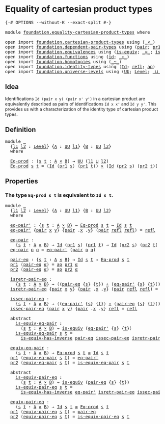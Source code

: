 # Equality of cartesian product types

<pre class="Agda"><a id="48" class="Symbol">{-#</a> <a id="52" class="Keyword">OPTIONS</a> <a id="60" class="Pragma">--without-K</a> <a id="72" class="Pragma">--exact-split</a> <a id="86" class="Symbol">#-}</a>

<a id="91" class="Keyword">module</a> <a id="98" href="foundation.equality-cartesian-product-types.html" class="Module">foundation.equality-cartesian-product-types</a> <a id="142" class="Keyword">where</a>

<a id="149" class="Keyword">open</a> <a id="154" class="Keyword">import</a> <a id="161" href="foundation.cartesian-product-types.html" class="Module">foundation.cartesian-product-types</a> <a id="196" class="Keyword">using</a> <a id="202" class="Symbol">(</a><a id="203" href="foundation-core.cartesian-product-types.html#577" class="Function Operator">_×_</a><a id="206" class="Symbol">)</a>
<a id="208" class="Keyword">open</a> <a id="213" class="Keyword">import</a> <a id="220" href="foundation.dependent-pair-types.html" class="Module">foundation.dependent-pair-types</a> <a id="252" class="Keyword">using</a> <a id="258" class="Symbol">(</a><a id="259" href="foundation-core.dependent-pair-types.html#575" class="InductiveConstructor">pair</a><a id="263" class="Symbol">;</a> <a id="265" href="foundation-core.dependent-pair-types.html#592" class="Field">pr1</a><a id="268" class="Symbol">;</a> <a id="270" href="foundation-core.dependent-pair-types.html#604" class="Field">pr2</a><a id="273" class="Symbol">)</a>
<a id="275" class="Keyword">open</a> <a id="280" class="Keyword">import</a> <a id="287" href="foundation.equivalences.html" class="Module">foundation.equivalences</a> <a id="311" class="Keyword">using</a> <a id="317" class="Symbol">(</a><a id="318" href="foundation-core.equivalences.html#1542" class="Function">is-equiv</a><a id="326" class="Symbol">;</a> <a id="328" href="foundation-core.equivalences.html#1607" class="Function Operator">_≃_</a><a id="331" class="Symbol">;</a> <a id="333" href="foundation-core.equivalences.html#2999" class="Function">is-equiv-has-inverse</a><a id="353" class="Symbol">)</a>
<a id="355" class="Keyword">open</a> <a id="360" class="Keyword">import</a> <a id="367" href="foundation.functions.html" class="Module">foundation.functions</a> <a id="388" class="Keyword">using</a> <a id="394" class="Symbol">(</a><a id="395" href="foundation-core.functions.html#309" class="Function">id</a><a id="397" class="Symbol">;</a> <a id="399" href="foundation-core.functions.html#407" class="Function Operator">_∘_</a><a id="402" class="Symbol">)</a>
<a id="404" class="Keyword">open</a> <a id="409" class="Keyword">import</a> <a id="416" href="foundation.homotopies.html" class="Module">foundation.homotopies</a> <a id="438" class="Keyword">using</a> <a id="444" class="Symbol">(</a><a id="445" href="foundation-core.homotopies.html#545" class="Function Operator">_~_</a><a id="448" class="Symbol">)</a>
<a id="450" class="Keyword">open</a> <a id="455" class="Keyword">import</a> <a id="462" href="foundation.identity-types.html" class="Module">foundation.identity-types</a> <a id="488" class="Keyword">using</a> <a id="494" class="Symbol">(</a><a id="495" href="foundation-core.identity-types.html#641" class="Datatype">Id</a><a id="497" class="Symbol">;</a> <a id="499" href="foundation-core.identity-types.html#694" class="InductiveConstructor">refl</a><a id="503" class="Symbol">;</a> <a id="505" href="foundation-core.identity-types.html#2853" class="Function">ap</a><a id="507" class="Symbol">)</a>
<a id="509" class="Keyword">open</a> <a id="514" class="Keyword">import</a> <a id="521" href="foundation.universe-levels.html" class="Module">foundation.universe-levels</a> <a id="548" class="Keyword">using</a> <a id="554" class="Symbol">(</a><a id="555" href="foundation-core.universe-levels.html#222" class="Primitive">UU</a><a id="557" class="Symbol">;</a> <a id="559" href="Agda.Primitive.html#597" class="Postulate">Level</a><a id="564" class="Symbol">;</a> <a id="566" href="Agda.Primitive.html#810" class="Primitive Operator">_⊔_</a><a id="569" class="Symbol">)</a>
</pre>
## Idea

Identifications `Id (pair x y) (pair x' y')` in a cartesian product are equivalently described as pairs of identifications `Id x x'` and `Id y y'`. This provides us with a characterization of the identity type of cartesian product types.

## Definition

<pre class="Agda"><a id="847" class="Keyword">module</a> <a id="854" href="foundation.equality-cartesian-product-types.html#854" class="Module">_</a>
  <a id="858" class="Symbol">{</a><a id="859" href="foundation.equality-cartesian-product-types.html#859" class="Bound">l1</a> <a id="862" href="foundation.equality-cartesian-product-types.html#862" class="Bound">l2</a> <a id="865" class="Symbol">:</a> <a id="867" href="Agda.Primitive.html#597" class="Postulate">Level</a><a id="872" class="Symbol">}</a> <a id="874" class="Symbol">{</a><a id="875" href="foundation.equality-cartesian-product-types.html#875" class="Bound">A</a> <a id="877" class="Symbol">:</a> <a id="879" href="foundation-core.universe-levels.html#222" class="Primitive">UU</a> <a id="882" href="foundation.equality-cartesian-product-types.html#859" class="Bound">l1</a><a id="884" class="Symbol">}</a> <a id="886" class="Symbol">{</a><a id="887" href="foundation.equality-cartesian-product-types.html#887" class="Bound">B</a> <a id="889" class="Symbol">:</a> <a id="891" href="foundation-core.universe-levels.html#222" class="Primitive">UU</a> <a id="894" href="foundation.equality-cartesian-product-types.html#862" class="Bound">l2</a><a id="896" class="Symbol">}</a>
  <a id="900" class="Keyword">where</a>
  
  <a id="911" href="foundation.equality-cartesian-product-types.html#911" class="Function">Eq-prod</a> <a id="919" class="Symbol">:</a> <a id="921" class="Symbol">(</a><a id="922" href="foundation.equality-cartesian-product-types.html#922" class="Bound">s</a> <a id="924" href="foundation.equality-cartesian-product-types.html#924" class="Bound">t</a> <a id="926" class="Symbol">:</a> <a id="928" href="foundation.equality-cartesian-product-types.html#875" class="Bound">A</a> <a id="930" href="foundation-core.cartesian-product-types.html#577" class="Function Operator">×</a> <a id="932" href="foundation.equality-cartesian-product-types.html#887" class="Bound">B</a><a id="933" class="Symbol">)</a> <a id="935" class="Symbol">→</a> <a id="937" href="foundation-core.universe-levels.html#222" class="Primitive">UU</a> <a id="940" class="Symbol">(</a><a id="941" href="foundation.equality-cartesian-product-types.html#859" class="Bound">l1</a> <a id="944" href="Agda.Primitive.html#810" class="Primitive Operator">⊔</a> <a id="946" href="foundation.equality-cartesian-product-types.html#862" class="Bound">l2</a><a id="948" class="Symbol">)</a>
  <a id="952" href="foundation.equality-cartesian-product-types.html#911" class="Function">Eq-prod</a> <a id="960" href="foundation.equality-cartesian-product-types.html#960" class="Bound">s</a> <a id="962" href="foundation.equality-cartesian-product-types.html#962" class="Bound">t</a> <a id="964" class="Symbol">=</a> <a id="966" class="Symbol">(</a><a id="967" href="foundation-core.identity-types.html#641" class="Datatype">Id</a> <a id="970" class="Symbol">(</a><a id="971" href="foundation-core.dependent-pair-types.html#592" class="Field">pr1</a> <a id="975" href="foundation.equality-cartesian-product-types.html#960" class="Bound">s</a><a id="976" class="Symbol">)</a> <a id="978" class="Symbol">(</a><a id="979" href="foundation-core.dependent-pair-types.html#592" class="Field">pr1</a> <a id="983" href="foundation.equality-cartesian-product-types.html#962" class="Bound">t</a><a id="984" class="Symbol">))</a> <a id="987" href="foundation-core.cartesian-product-types.html#577" class="Function Operator">×</a> <a id="989" class="Symbol">(</a><a id="990" href="foundation-core.identity-types.html#641" class="Datatype">Id</a> <a id="993" class="Symbol">(</a><a id="994" href="foundation-core.dependent-pair-types.html#604" class="Field">pr2</a> <a id="998" href="foundation.equality-cartesian-product-types.html#960" class="Bound">s</a><a id="999" class="Symbol">)</a> <a id="1001" class="Symbol">(</a><a id="1002" href="foundation-core.dependent-pair-types.html#604" class="Field">pr2</a> <a id="1006" href="foundation.equality-cartesian-product-types.html#962" class="Bound">t</a><a id="1007" class="Symbol">))</a>
</pre>
## Properties

### The type `Eq-prod s t` is equivalent to `Id s t`.

<pre class="Agda"><a id="1093" class="Keyword">module</a> <a id="1100" href="foundation.equality-cartesian-product-types.html#1100" class="Module">_</a>
  <a id="1104" class="Symbol">{</a><a id="1105" href="foundation.equality-cartesian-product-types.html#1105" class="Bound">l1</a> <a id="1108" href="foundation.equality-cartesian-product-types.html#1108" class="Bound">l2</a> <a id="1111" class="Symbol">:</a> <a id="1113" href="Agda.Primitive.html#597" class="Postulate">Level</a><a id="1118" class="Symbol">}</a> <a id="1120" class="Symbol">{</a><a id="1121" href="foundation.equality-cartesian-product-types.html#1121" class="Bound">A</a> <a id="1123" class="Symbol">:</a> <a id="1125" href="foundation-core.universe-levels.html#222" class="Primitive">UU</a> <a id="1128" href="foundation.equality-cartesian-product-types.html#1105" class="Bound">l1</a><a id="1130" class="Symbol">}</a> <a id="1132" class="Symbol">{</a><a id="1133" href="foundation.equality-cartesian-product-types.html#1133" class="Bound">B</a> <a id="1135" class="Symbol">:</a> <a id="1137" href="foundation-core.universe-levels.html#222" class="Primitive">UU</a> <a id="1140" href="foundation.equality-cartesian-product-types.html#1108" class="Bound">l2</a><a id="1142" class="Symbol">}</a>
  <a id="1146" class="Keyword">where</a>
  
  <a id="1157" href="foundation.equality-cartesian-product-types.html#1157" class="Function">eq-pair&#39;</a> <a id="1166" class="Symbol">:</a> <a id="1168" class="Symbol">{</a><a id="1169" href="foundation.equality-cartesian-product-types.html#1169" class="Bound">s</a> <a id="1171" href="foundation.equality-cartesian-product-types.html#1171" class="Bound">t</a> <a id="1173" class="Symbol">:</a> <a id="1175" href="foundation.equality-cartesian-product-types.html#1121" class="Bound">A</a> <a id="1177" href="foundation-core.cartesian-product-types.html#577" class="Function Operator">×</a> <a id="1179" href="foundation.equality-cartesian-product-types.html#1133" class="Bound">B</a><a id="1180" class="Symbol">}</a> <a id="1182" class="Symbol">→</a> <a id="1184" href="foundation.equality-cartesian-product-types.html#911" class="Function">Eq-prod</a> <a id="1192" href="foundation.equality-cartesian-product-types.html#1169" class="Bound">s</a> <a id="1194" href="foundation.equality-cartesian-product-types.html#1171" class="Bound">t</a> <a id="1196" class="Symbol">→</a> <a id="1198" href="foundation-core.identity-types.html#641" class="Datatype">Id</a> <a id="1201" href="foundation.equality-cartesian-product-types.html#1169" class="Bound">s</a> <a id="1203" href="foundation.equality-cartesian-product-types.html#1171" class="Bound">t</a>
  <a id="1207" href="foundation.equality-cartesian-product-types.html#1157" class="Function">eq-pair&#39;</a> <a id="1216" class="Symbol">{</a><a id="1217" href="foundation-core.dependent-pair-types.html#575" class="InductiveConstructor">pair</a> <a id="1222" href="foundation.equality-cartesian-product-types.html#1222" class="Bound">x</a> <a id="1224" href="foundation.equality-cartesian-product-types.html#1224" class="Bound">y</a><a id="1225" class="Symbol">}</a> <a id="1227" class="Symbol">{</a><a id="1228" href="foundation-core.dependent-pair-types.html#575" class="InductiveConstructor">pair</a> <a id="1233" class="DottedPattern Symbol">.</a><a id="1234" href="foundation.equality-cartesian-product-types.html#1222" class="DottedPattern Bound">x</a> <a id="1236" class="DottedPattern Symbol">.</a><a id="1237" href="foundation.equality-cartesian-product-types.html#1224" class="DottedPattern Bound">y</a><a id="1238" class="Symbol">}</a> <a id="1240" class="Symbol">(</a><a id="1241" href="foundation-core.dependent-pair-types.html#575" class="InductiveConstructor">pair</a> <a id="1246" href="foundation-core.identity-types.html#694" class="InductiveConstructor">refl</a> <a id="1251" href="foundation-core.identity-types.html#694" class="InductiveConstructor">refl</a><a id="1255" class="Symbol">)</a> <a id="1257" class="Symbol">=</a> <a id="1259" href="foundation-core.identity-types.html#694" class="InductiveConstructor">refl</a>

  <a id="1267" href="foundation.equality-cartesian-product-types.html#1267" class="Function">eq-pair</a> <a id="1275" class="Symbol">:</a>
    <a id="1281" class="Symbol">{</a><a id="1282" href="foundation.equality-cartesian-product-types.html#1282" class="Bound">s</a> <a id="1284" href="foundation.equality-cartesian-product-types.html#1284" class="Bound">t</a> <a id="1286" class="Symbol">:</a> <a id="1288" href="foundation.equality-cartesian-product-types.html#1121" class="Bound">A</a> <a id="1290" href="foundation-core.cartesian-product-types.html#577" class="Function Operator">×</a> <a id="1292" href="foundation.equality-cartesian-product-types.html#1133" class="Bound">B</a><a id="1293" class="Symbol">}</a> <a id="1295" class="Symbol">→</a> <a id="1297" href="foundation-core.identity-types.html#641" class="Datatype">Id</a> <a id="1300" class="Symbol">(</a><a id="1301" href="foundation-core.dependent-pair-types.html#592" class="Field">pr1</a> <a id="1305" href="foundation.equality-cartesian-product-types.html#1282" class="Bound">s</a><a id="1306" class="Symbol">)</a> <a id="1308" class="Symbol">(</a><a id="1309" href="foundation-core.dependent-pair-types.html#592" class="Field">pr1</a> <a id="1313" href="foundation.equality-cartesian-product-types.html#1284" class="Bound">t</a><a id="1314" class="Symbol">)</a> <a id="1316" class="Symbol">→</a> <a id="1318" href="foundation-core.identity-types.html#641" class="Datatype">Id</a> <a id="1321" class="Symbol">(</a><a id="1322" href="foundation-core.dependent-pair-types.html#604" class="Field">pr2</a> <a id="1326" href="foundation.equality-cartesian-product-types.html#1282" class="Bound">s</a><a id="1327" class="Symbol">)</a> <a id="1329" class="Symbol">(</a><a id="1330" href="foundation-core.dependent-pair-types.html#604" class="Field">pr2</a> <a id="1334" href="foundation.equality-cartesian-product-types.html#1284" class="Bound">t</a><a id="1335" class="Symbol">)</a> <a id="1337" class="Symbol">→</a> <a id="1339" href="foundation-core.identity-types.html#641" class="Datatype">Id</a> <a id="1342" href="foundation.equality-cartesian-product-types.html#1282" class="Bound">s</a> <a id="1344" href="foundation.equality-cartesian-product-types.html#1284" class="Bound">t</a>
  <a id="1348" href="foundation.equality-cartesian-product-types.html#1267" class="Function">eq-pair</a> <a id="1356" href="foundation.equality-cartesian-product-types.html#1356" class="Bound">p</a> <a id="1358" href="foundation.equality-cartesian-product-types.html#1358" class="Bound">q</a> <a id="1360" class="Symbol">=</a> <a id="1362" href="foundation.equality-cartesian-product-types.html#1157" class="Function">eq-pair&#39;</a> <a id="1371" class="Symbol">(</a><a id="1372" href="foundation-core.dependent-pair-types.html#575" class="InductiveConstructor">pair</a> <a id="1377" href="foundation.equality-cartesian-product-types.html#1356" class="Bound">p</a> <a id="1379" href="foundation.equality-cartesian-product-types.html#1358" class="Bound">q</a><a id="1380" class="Symbol">)</a>

  <a id="1385" href="foundation.equality-cartesian-product-types.html#1385" class="Function">pair-eq</a> <a id="1393" class="Symbol">:</a> <a id="1395" class="Symbol">{</a><a id="1396" href="foundation.equality-cartesian-product-types.html#1396" class="Bound">s</a> <a id="1398" href="foundation.equality-cartesian-product-types.html#1398" class="Bound">t</a> <a id="1400" class="Symbol">:</a> <a id="1402" href="foundation.equality-cartesian-product-types.html#1121" class="Bound">A</a> <a id="1404" href="foundation-core.cartesian-product-types.html#577" class="Function Operator">×</a> <a id="1406" href="foundation.equality-cartesian-product-types.html#1133" class="Bound">B</a><a id="1407" class="Symbol">}</a> <a id="1409" class="Symbol">→</a> <a id="1411" href="foundation-core.identity-types.html#641" class="Datatype">Id</a> <a id="1414" href="foundation.equality-cartesian-product-types.html#1396" class="Bound">s</a> <a id="1416" href="foundation.equality-cartesian-product-types.html#1398" class="Bound">t</a> <a id="1418" class="Symbol">→</a> <a id="1420" href="foundation.equality-cartesian-product-types.html#911" class="Function">Eq-prod</a> <a id="1428" href="foundation.equality-cartesian-product-types.html#1396" class="Bound">s</a> <a id="1430" href="foundation.equality-cartesian-product-types.html#1398" class="Bound">t</a>
  <a id="1434" href="foundation-core.dependent-pair-types.html#592" class="Field">pr1</a> <a id="1438" class="Symbol">(</a><a id="1439" href="foundation.equality-cartesian-product-types.html#1385" class="Function">pair-eq</a> <a id="1447" href="foundation.equality-cartesian-product-types.html#1447" class="Bound">α</a><a id="1448" class="Symbol">)</a> <a id="1450" class="Symbol">=</a> <a id="1452" href="foundation-core.identity-types.html#2853" class="Function">ap</a> <a id="1455" href="foundation-core.dependent-pair-types.html#592" class="Field">pr1</a> <a id="1459" href="foundation.equality-cartesian-product-types.html#1447" class="Bound">α</a>
  <a id="1463" href="foundation-core.dependent-pair-types.html#604" class="Field">pr2</a> <a id="1467" class="Symbol">(</a><a id="1468" href="foundation.equality-cartesian-product-types.html#1385" class="Function">pair-eq</a> <a id="1476" href="foundation.equality-cartesian-product-types.html#1476" class="Bound">α</a><a id="1477" class="Symbol">)</a> <a id="1479" class="Symbol">=</a> <a id="1481" href="foundation-core.identity-types.html#2853" class="Function">ap</a> <a id="1484" href="foundation-core.dependent-pair-types.html#604" class="Field">pr2</a> <a id="1488" href="foundation.equality-cartesian-product-types.html#1476" class="Bound">α</a>

  <a id="1493" href="foundation.equality-cartesian-product-types.html#1493" class="Function">isretr-pair-eq</a> <a id="1508" class="Symbol">:</a>
    <a id="1514" class="Symbol">{</a><a id="1515" href="foundation.equality-cartesian-product-types.html#1515" class="Bound">s</a> <a id="1517" href="foundation.equality-cartesian-product-types.html#1517" class="Bound">t</a> <a id="1519" class="Symbol">:</a> <a id="1521" href="foundation.equality-cartesian-product-types.html#1121" class="Bound">A</a> <a id="1523" href="foundation-core.cartesian-product-types.html#577" class="Function Operator">×</a> <a id="1525" href="foundation.equality-cartesian-product-types.html#1133" class="Bound">B</a><a id="1526" class="Symbol">}</a> <a id="1528" class="Symbol">→</a> <a id="1530" class="Symbol">((</a><a id="1532" href="foundation.equality-cartesian-product-types.html#1385" class="Function">pair-eq</a> <a id="1540" class="Symbol">{</a><a id="1541" href="foundation.equality-cartesian-product-types.html#1515" class="Bound">s</a><a id="1542" class="Symbol">}</a> <a id="1544" class="Symbol">{</a><a id="1545" href="foundation.equality-cartesian-product-types.html#1517" class="Bound">t</a><a id="1546" class="Symbol">})</a> <a id="1549" href="foundation-core.functions.html#407" class="Function Operator">∘</a> <a id="1551" class="Symbol">(</a><a id="1552" href="foundation.equality-cartesian-product-types.html#1157" class="Function">eq-pair&#39;</a> <a id="1561" class="Symbol">{</a><a id="1562" href="foundation.equality-cartesian-product-types.html#1515" class="Bound">s</a><a id="1563" class="Symbol">}</a> <a id="1565" class="Symbol">{</a><a id="1566" href="foundation.equality-cartesian-product-types.html#1517" class="Bound">t</a><a id="1567" class="Symbol">}))</a> <a id="1571" href="foundation-core.homotopies.html#545" class="Function Operator">~</a> <a id="1573" href="foundation-core.functions.html#309" class="Function">id</a>
  <a id="1578" href="foundation.equality-cartesian-product-types.html#1493" class="Function">isretr-pair-eq</a> <a id="1593" class="Symbol">{</a><a id="1594" href="foundation-core.dependent-pair-types.html#575" class="InductiveConstructor">pair</a> <a id="1599" href="foundation.equality-cartesian-product-types.html#1599" class="Bound">x</a> <a id="1601" href="foundation.equality-cartesian-product-types.html#1601" class="Bound">y</a><a id="1602" class="Symbol">}</a> <a id="1604" class="Symbol">{</a><a id="1605" href="foundation-core.dependent-pair-types.html#575" class="InductiveConstructor">pair</a> <a id="1610" class="DottedPattern Symbol">.</a><a id="1611" href="foundation.equality-cartesian-product-types.html#1599" class="DottedPattern Bound">x</a> <a id="1613" class="DottedPattern Symbol">.</a><a id="1614" href="foundation.equality-cartesian-product-types.html#1601" class="DottedPattern Bound">y</a><a id="1615" class="Symbol">}</a> <a id="1617" class="Symbol">(</a><a id="1618" href="foundation-core.dependent-pair-types.html#575" class="InductiveConstructor">pair</a> <a id="1623" href="foundation-core.identity-types.html#694" class="InductiveConstructor">refl</a> <a id="1628" href="foundation-core.identity-types.html#694" class="InductiveConstructor">refl</a><a id="1632" class="Symbol">)</a> <a id="1634" class="Symbol">=</a> <a id="1636" href="foundation-core.identity-types.html#694" class="InductiveConstructor">refl</a>

  <a id="1644" href="foundation.equality-cartesian-product-types.html#1644" class="Function">issec-pair-eq</a> <a id="1658" class="Symbol">:</a>
    <a id="1664" class="Symbol">{</a><a id="1665" href="foundation.equality-cartesian-product-types.html#1665" class="Bound">s</a> <a id="1667" href="foundation.equality-cartesian-product-types.html#1667" class="Bound">t</a> <a id="1669" class="Symbol">:</a> <a id="1671" href="foundation.equality-cartesian-product-types.html#1121" class="Bound">A</a> <a id="1673" href="foundation-core.cartesian-product-types.html#577" class="Function Operator">×</a> <a id="1675" href="foundation.equality-cartesian-product-types.html#1133" class="Bound">B</a><a id="1676" class="Symbol">}</a> <a id="1678" class="Symbol">→</a> <a id="1680" class="Symbol">((</a><a id="1682" href="foundation.equality-cartesian-product-types.html#1157" class="Function">eq-pair&#39;</a> <a id="1691" class="Symbol">{</a><a id="1692" href="foundation.equality-cartesian-product-types.html#1665" class="Bound">s</a><a id="1693" class="Symbol">}</a> <a id="1695" class="Symbol">{</a><a id="1696" href="foundation.equality-cartesian-product-types.html#1667" class="Bound">t</a><a id="1697" class="Symbol">})</a> <a id="1700" href="foundation-core.functions.html#407" class="Function Operator">∘</a> <a id="1702" class="Symbol">(</a><a id="1703" href="foundation.equality-cartesian-product-types.html#1385" class="Function">pair-eq</a> <a id="1711" class="Symbol">{</a><a id="1712" href="foundation.equality-cartesian-product-types.html#1665" class="Bound">s</a><a id="1713" class="Symbol">}</a> <a id="1715" class="Symbol">{</a><a id="1716" href="foundation.equality-cartesian-product-types.html#1667" class="Bound">t</a><a id="1717" class="Symbol">}))</a> <a id="1721" href="foundation-core.homotopies.html#545" class="Function Operator">~</a> <a id="1723" href="foundation-core.functions.html#309" class="Function">id</a>
  <a id="1728" href="foundation.equality-cartesian-product-types.html#1644" class="Function">issec-pair-eq</a> <a id="1742" class="Symbol">{</a><a id="1743" href="foundation-core.dependent-pair-types.html#575" class="InductiveConstructor">pair</a> <a id="1748" href="foundation.equality-cartesian-product-types.html#1748" class="Bound">x</a> <a id="1750" href="foundation.equality-cartesian-product-types.html#1750" class="Bound">y</a><a id="1751" class="Symbol">}</a> <a id="1753" class="Symbol">{</a><a id="1754" href="foundation-core.dependent-pair-types.html#575" class="InductiveConstructor">pair</a> <a id="1759" class="DottedPattern Symbol">.</a><a id="1760" href="foundation.equality-cartesian-product-types.html#1748" class="DottedPattern Bound">x</a> <a id="1762" class="DottedPattern Symbol">.</a><a id="1763" href="foundation.equality-cartesian-product-types.html#1750" class="DottedPattern Bound">y</a><a id="1764" class="Symbol">}</a> <a id="1766" href="foundation-core.identity-types.html#694" class="InductiveConstructor">refl</a> <a id="1771" class="Symbol">=</a> <a id="1773" href="foundation-core.identity-types.html#694" class="InductiveConstructor">refl</a>

  <a id="1781" class="Keyword">abstract</a>
    <a id="1794" href="foundation.equality-cartesian-product-types.html#1794" class="Function">is-equiv-eq-pair</a> <a id="1811" class="Symbol">:</a>
      <a id="1819" class="Symbol">(</a><a id="1820" href="foundation.equality-cartesian-product-types.html#1820" class="Bound">s</a> <a id="1822" href="foundation.equality-cartesian-product-types.html#1822" class="Bound">t</a> <a id="1824" class="Symbol">:</a> <a id="1826" href="foundation.equality-cartesian-product-types.html#1121" class="Bound">A</a> <a id="1828" href="foundation-core.cartesian-product-types.html#577" class="Function Operator">×</a> <a id="1830" href="foundation.equality-cartesian-product-types.html#1133" class="Bound">B</a><a id="1831" class="Symbol">)</a> <a id="1833" class="Symbol">→</a> <a id="1835" href="foundation-core.equivalences.html#1542" class="Function">is-equiv</a> <a id="1844" class="Symbol">(</a><a id="1845" href="foundation.equality-cartesian-product-types.html#1157" class="Function">eq-pair&#39;</a> <a id="1854" class="Symbol">{</a><a id="1855" href="foundation.equality-cartesian-product-types.html#1820" class="Bound">s</a><a id="1856" class="Symbol">}</a> <a id="1858" class="Symbol">{</a><a id="1859" href="foundation.equality-cartesian-product-types.html#1822" class="Bound">t</a><a id="1860" class="Symbol">})</a>
    <a id="1867" href="foundation.equality-cartesian-product-types.html#1794" class="Function">is-equiv-eq-pair</a> <a id="1884" href="foundation.equality-cartesian-product-types.html#1884" class="Bound">s</a> <a id="1886" href="foundation.equality-cartesian-product-types.html#1886" class="Bound">t</a> <a id="1888" class="Symbol">=</a>
      <a id="1896" href="foundation-core.equivalences.html#2999" class="Function">is-equiv-has-inverse</a> <a id="1917" href="foundation.equality-cartesian-product-types.html#1385" class="Function">pair-eq</a> <a id="1925" href="foundation.equality-cartesian-product-types.html#1644" class="Function">issec-pair-eq</a> <a id="1939" href="foundation.equality-cartesian-product-types.html#1493" class="Function">isretr-pair-eq</a>

  <a id="1957" href="foundation.equality-cartesian-product-types.html#1957" class="Function">equiv-eq-pair</a> <a id="1971" class="Symbol">:</a>
    <a id="1977" class="Symbol">(</a><a id="1978" href="foundation.equality-cartesian-product-types.html#1978" class="Bound">s</a> <a id="1980" href="foundation.equality-cartesian-product-types.html#1980" class="Bound">t</a> <a id="1982" class="Symbol">:</a> <a id="1984" href="foundation.equality-cartesian-product-types.html#1121" class="Bound">A</a> <a id="1986" href="foundation-core.cartesian-product-types.html#577" class="Function Operator">×</a> <a id="1988" href="foundation.equality-cartesian-product-types.html#1133" class="Bound">B</a><a id="1989" class="Symbol">)</a> <a id="1991" class="Symbol">→</a> <a id="1993" href="foundation.equality-cartesian-product-types.html#911" class="Function">Eq-prod</a> <a id="2001" href="foundation.equality-cartesian-product-types.html#1978" class="Bound">s</a> <a id="2003" href="foundation.equality-cartesian-product-types.html#1980" class="Bound">t</a> <a id="2005" href="foundation-core.equivalences.html#1607" class="Function Operator">≃</a> <a id="2007" href="foundation-core.identity-types.html#641" class="Datatype">Id</a> <a id="2010" href="foundation.equality-cartesian-product-types.html#1978" class="Bound">s</a> <a id="2012" href="foundation.equality-cartesian-product-types.html#1980" class="Bound">t</a>
  <a id="2016" href="foundation-core.dependent-pair-types.html#592" class="Field">pr1</a> <a id="2020" class="Symbol">(</a><a id="2021" href="foundation.equality-cartesian-product-types.html#1957" class="Function">equiv-eq-pair</a> <a id="2035" href="foundation.equality-cartesian-product-types.html#2035" class="Bound">s</a> <a id="2037" href="foundation.equality-cartesian-product-types.html#2037" class="Bound">t</a><a id="2038" class="Symbol">)</a> <a id="2040" class="Symbol">=</a> <a id="2042" href="foundation.equality-cartesian-product-types.html#1157" class="Function">eq-pair&#39;</a>
  <a id="2053" href="foundation-core.dependent-pair-types.html#604" class="Field">pr2</a> <a id="2057" class="Symbol">(</a><a id="2058" href="foundation.equality-cartesian-product-types.html#1957" class="Function">equiv-eq-pair</a> <a id="2072" href="foundation.equality-cartesian-product-types.html#2072" class="Bound">s</a> <a id="2074" href="foundation.equality-cartesian-product-types.html#2074" class="Bound">t</a><a id="2075" class="Symbol">)</a> <a id="2077" class="Symbol">=</a> <a id="2079" href="foundation.equality-cartesian-product-types.html#1794" class="Function">is-equiv-eq-pair</a> <a id="2096" href="foundation.equality-cartesian-product-types.html#2072" class="Bound">s</a> <a id="2098" href="foundation.equality-cartesian-product-types.html#2074" class="Bound">t</a>

  <a id="2103" class="Keyword">abstract</a>
    <a id="2116" href="foundation.equality-cartesian-product-types.html#2116" class="Function">is-equiv-pair-eq</a> <a id="2133" class="Symbol">:</a>
      <a id="2141" class="Symbol">(</a><a id="2142" href="foundation.equality-cartesian-product-types.html#2142" class="Bound">s</a> <a id="2144" href="foundation.equality-cartesian-product-types.html#2144" class="Bound">t</a> <a id="2146" class="Symbol">:</a> <a id="2148" href="foundation.equality-cartesian-product-types.html#1121" class="Bound">A</a> <a id="2150" href="foundation-core.cartesian-product-types.html#577" class="Function Operator">×</a> <a id="2152" href="foundation.equality-cartesian-product-types.html#1133" class="Bound">B</a><a id="2153" class="Symbol">)</a> <a id="2155" class="Symbol">→</a> <a id="2157" href="foundation-core.equivalences.html#1542" class="Function">is-equiv</a> <a id="2166" class="Symbol">(</a><a id="2167" href="foundation.equality-cartesian-product-types.html#1385" class="Function">pair-eq</a> <a id="2175" class="Symbol">{</a><a id="2176" href="foundation.equality-cartesian-product-types.html#2142" class="Bound">s</a><a id="2177" class="Symbol">}</a> <a id="2179" class="Symbol">{</a><a id="2180" href="foundation.equality-cartesian-product-types.html#2144" class="Bound">t</a><a id="2181" class="Symbol">})</a>
    <a id="2188" href="foundation.equality-cartesian-product-types.html#2116" class="Function">is-equiv-pair-eq</a> <a id="2205" href="foundation.equality-cartesian-product-types.html#2205" class="Bound">s</a> <a id="2207" href="foundation.equality-cartesian-product-types.html#2207" class="Bound">t</a> <a id="2209" class="Symbol">=</a>
      <a id="2217" href="foundation-core.equivalences.html#2999" class="Function">is-equiv-has-inverse</a> <a id="2238" href="foundation.equality-cartesian-product-types.html#1157" class="Function">eq-pair&#39;</a> <a id="2247" href="foundation.equality-cartesian-product-types.html#1493" class="Function">isretr-pair-eq</a> <a id="2262" href="foundation.equality-cartesian-product-types.html#1644" class="Function">issec-pair-eq</a>

  <a id="2279" href="foundation.equality-cartesian-product-types.html#2279" class="Function">equiv-pair-eq</a> <a id="2293" class="Symbol">:</a>
    <a id="2299" class="Symbol">(</a><a id="2300" href="foundation.equality-cartesian-product-types.html#2300" class="Bound">s</a> <a id="2302" href="foundation.equality-cartesian-product-types.html#2302" class="Bound">t</a> <a id="2304" class="Symbol">:</a> <a id="2306" href="foundation.equality-cartesian-product-types.html#1121" class="Bound">A</a> <a id="2308" href="foundation-core.cartesian-product-types.html#577" class="Function Operator">×</a> <a id="2310" href="foundation.equality-cartesian-product-types.html#1133" class="Bound">B</a><a id="2311" class="Symbol">)</a> <a id="2313" class="Symbol">→</a> <a id="2315" href="foundation-core.identity-types.html#641" class="Datatype">Id</a> <a id="2318" href="foundation.equality-cartesian-product-types.html#2300" class="Bound">s</a> <a id="2320" href="foundation.equality-cartesian-product-types.html#2302" class="Bound">t</a> <a id="2322" href="foundation-core.equivalences.html#1607" class="Function Operator">≃</a> <a id="2324" href="foundation.equality-cartesian-product-types.html#911" class="Function">Eq-prod</a> <a id="2332" href="foundation.equality-cartesian-product-types.html#2300" class="Bound">s</a> <a id="2334" href="foundation.equality-cartesian-product-types.html#2302" class="Bound">t</a>
  <a id="2338" href="foundation-core.dependent-pair-types.html#592" class="Field">pr1</a> <a id="2342" class="Symbol">(</a><a id="2343" href="foundation.equality-cartesian-product-types.html#2279" class="Function">equiv-pair-eq</a> <a id="2357" href="foundation.equality-cartesian-product-types.html#2357" class="Bound">s</a> <a id="2359" href="foundation.equality-cartesian-product-types.html#2359" class="Bound">t</a><a id="2360" class="Symbol">)</a> <a id="2362" class="Symbol">=</a> <a id="2364" href="foundation.equality-cartesian-product-types.html#1385" class="Function">pair-eq</a>
  <a id="2374" href="foundation-core.dependent-pair-types.html#604" class="Field">pr2</a> <a id="2378" class="Symbol">(</a><a id="2379" href="foundation.equality-cartesian-product-types.html#2279" class="Function">equiv-pair-eq</a> <a id="2393" href="foundation.equality-cartesian-product-types.html#2393" class="Bound">s</a> <a id="2395" href="foundation.equality-cartesian-product-types.html#2395" class="Bound">t</a><a id="2396" class="Symbol">)</a> <a id="2398" class="Symbol">=</a> <a id="2400" href="foundation.equality-cartesian-product-types.html#2116" class="Function">is-equiv-pair-eq</a> <a id="2417" href="foundation.equality-cartesian-product-types.html#2393" class="Bound">s</a> <a id="2419" href="foundation.equality-cartesian-product-types.html#2395" class="Bound">t</a>
</pre>